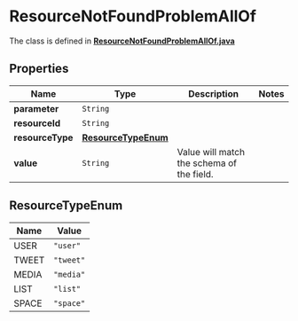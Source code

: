 

# ResourceNotFoundProblemAllOf

The class is defined in **[ResourceNotFoundProblemAllOf.java](../../src/main/java/example/micronaut/model/ResourceNotFoundProblemAllOf.java)**

## Properties

Name | Type | Description | Notes
------------ | ------------- | ------------- | -------------
**parameter** | `String` |  | 
**resourceId** | `String` |  | 
**resourceType** | [**ResourceTypeEnum**](#ResourceTypeEnum) |  | 
**value** | `String` | Value will match the schema of the field. | 



## ResourceTypeEnum

Name | Value
---- | -----
USER | `"user"`
TWEET | `"tweet"`
MEDIA | `"media"`
LIST | `"list"`
SPACE | `"space"`



